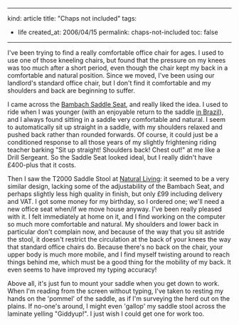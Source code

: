 -----
kind: article
title: "Chaps not included"
tags:
- life
created_at: 2006/04/15
permalink: chaps-not-included
toc: false
-----

<p>I've been trying to find a really comfortable office chair for ages. I used to use one of those kneeling chairs, but found that the pressure on my knees was too much after a short period, even though the chair kept my back in a comfortable and natural position. Since we moved, I've been using our landlord's standard office chair, but I don't find it comfortable and my shoulders and back are beginning to suffer.</p>

<p>I came across the <a href="http://www.bambach.co.uk/">Bambach Saddle Seat</a>, and really liked the idea. I used to ride when I was younger (with an enjoyable return to the saddle <a href="http://www.rousette.org.uk/blog/archives/2005/09/27/rawhide/">in Brazil</a>), and I always found sitting in a saddle very comfortable and natural. I seem to automatically sit up straight in a saddle, with my shoulders relaxed and pushed back rather than rounded forwards. Of course, it could just be a conditioned response to all those years of my slightly frightening riding teacher barking "Sit up straight! Shoulders back! Chest out!" at me like a Drill Sergeant. So the Saddle Seat looked ideal, but I really didn't have &pound;400-plus that it costs.</p>

<p>Then I saw the T2000 Saddle Stool at <a href="http://www.naturalliving.co.uk/acatalog/Saddle_Stools.html">Natural Living</a>: it seemed to be a very similar design, lacking some of the adjustability of the Bambach Seat, and perhaps slightly less high quality in finish, but only &pound;99 including delivery and VAT. I got some money for my birthday, so I ordered one; we'll need a new office seat when/if we move house anyway. I've been really pleased with it. I felt immediately at home on it, and I find working on the computer so much more comfortable and natural. My shoulders and lower back in particular don't complain now, and because of the way that you sit astride the stool, it doesn't restrict the circulation at the back of your knees the way that standard office chairs do. Because there's no back on the chair, your upper body is much more mobile, and I find myself twisting around to reach things behind me, which must be a good thing for the mobility of my back. It even seems to have improved my typing accuracy!</p>

<p>Above all, it's just fun to mount your saddle when you get down to work. When I'm reading from the screen without typing, I've taken to resting my hands on the 'pommel' of the saddle, as if I'm surveying the herd out on the plains. If no-one's around, I might even 'gallop' my saddle stool across the laminate yelling "Giddyup!". I just wish I could get one for work too.</p>



